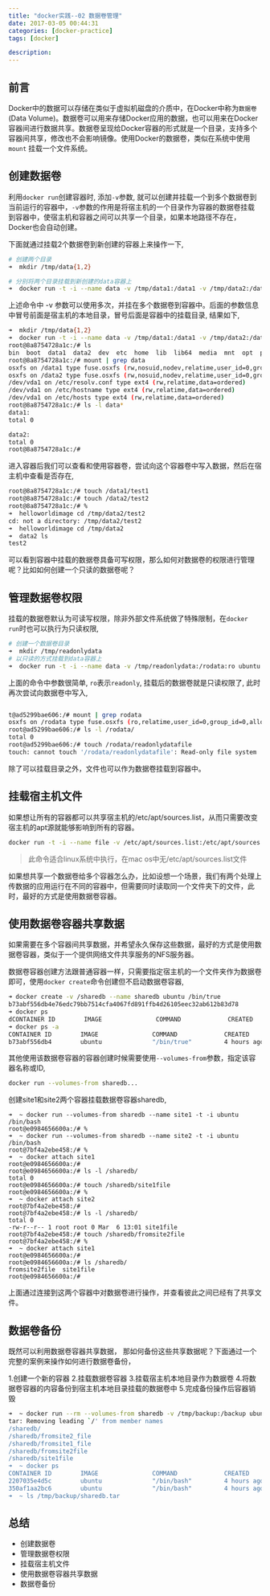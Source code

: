 ```yaml
---
title: "docker实践--02 数据卷管理"
date: 2017-03-05 00:44:31
categories: [docker-practice]
tags: [docker]

description:
---
```


## 前言

Docker中的数据可以存储在类似于虚拟机磁盘的介质中，在Docker中称为`数据卷`(Data Volume)。数据卷可以用来存储Docker应用的数据，也可以用来在Docker容器间进行数据共享。数据卷呈现给Docker容器的形式就是一个目录，支持多个容器间共享，修改也不会影响镜像。使用Docker的数据卷，类似在系统中使用`mount` 挂载一个文件系统。
<!--more-->

## 创建数据卷
利用`docker run`创建容器时, 添加`-v`参数, 就可以创建并挂载一个到多个数据卷到当前运行的容器中，`-v`参数的作用是将宿主机的一个目录作为容器的数据卷挂载到容器中，使宿主机和容器之间可以共享一个目录，如果本地路径不存在，Docker也会自动创建。

下面就通过挂载2个数据卷到新创建的容器上来操作一下,
```bash
# 创建两个目录
➜  mkdir /tmp/data{1,2}

# 分别将两个目录挂载到新创建的data容器上
➜  docker run -t -i --name data -v /tmp/data1:/data1 -v /tmp/data2:/data2 ubuntu /bin/bash
```
上述命令中 -v 参数可以使用多次，并挂在多个数据卷到容器中。后面的参数信息中冒号前面是宿主机的本地目录，冒号后面是容器中的挂载目录, 结果如下,
```bash
➜  mkdir /tmp/data{1,2}
➜  docker run -t -i --name data -v /tmp/data1:/data1 -v /tmp/data2:/data2 ubuntu /bin/bash
root@8a8754728a1c:/# ls
bin  boot  data1  data2  dev  etc  home  lib  lib64  media  mnt  opt  proc  root  run  sbin  srv  sys  tmp  usr  var
root@8a8754728a1c:/# mount | grep data
osxfs on /data1 type fuse.osxfs (rw,nosuid,nodev,relatime,user_id=0,group_id=0,allow_other,max_read=1048576)
osxfs on /data2 type fuse.osxfs (rw,nosuid,nodev,relatime,user_id=0,group_id=0,allow_other,max_read=1048576)
/dev/vda1 on /etc/resolv.conf type ext4 (rw,relatime,data=ordered)
/dev/vda1 on /etc/hostname type ext4 (rw,relatime,data=ordered)
/dev/vda1 on /etc/hosts type ext4 (rw,relatime,data=ordered)
root@8a8754728a1c:/# ls -l data*
data1:
total 0

data2:
total 0
root@8a8754728a1c:/#
```
进入容器后我们可以查看和使用容器卷，尝试向这个容器卷中写入数据，然后在宿主机中查看是否存在,
```bash
root@8a8754728a1c:/# touch /data1/test1
root@8a8754728a1c:/# touch /data2/test2
root@8a8754728a1c:/# %                                                                                                ➜  helloworldimage ls /tmp/data1/test1
➜  helloworldimage cd /tmp/data2/test2
cd: not a directory: /tmp/data2/test2
➜  helloworldimage cd /tmp/data2
➜  data2 ls
test2
```
可以看到容器中挂载的数据卷具备可写权限，那么如何对数据卷的权限进行管理呢？比如如何创建一个只读的数据卷呢？

## 管理数据卷权限
挂载的数据卷默认为可读写权限，除非外部文件系统做了特殊限制，在`docker run`时也可以执行为只读权限,
```bash 
# 创建一个数据卷目录
➜  mkdir /tmp/readonlydata
# 以只读的方式挂载到data容器上
➜  docker run -t -i --name data -v /tmp/readonlydata:/rodata:ro ubuntu /bin/bash
```
上面的命令中参数很简单, `ro`表示`readonly`, 挂载后的数据卷就是只读权限了, 此时再次尝试向数据卷中写入,
```bash 

t@ad5299bae606:/# mount | grep rodata
osxfs on /rodata type fuse.osxfs (ro,relatime,user_id=0,group_id=0,allow_other,max_read=1048576)
root@ad5299bae606:/# ls -l /rodata/
total 0
root@ad5299bae606:/# touch /rodata/readonlydatafile
touch: cannot touch '/rodata/readonlydatafile': Read-only file system
```
除了可以挂载目录之外，文件也可以作为数据卷挂载到容器中。

## 挂载宿主机文件
如果想让所有的容器都可以共享宿主机的/etc/apt/sources.list，从而只需要改变宿主机的apt源就能够影响到所有的容器。
```bash 
docker run -t -i --name file -v /etc/apt/sources.list:/etc/apt/sources.list:ro ubuntu /bin/bash
```
> 此命令适合linux系统中执行，在mac os中无/etc/apt/sources.list文件

如果想共享一个数据卷给多个容器怎么办，比如设想一个场景，我们有两个处理上传数据的应用运行在不同的容器中，但需要同时读取同一个文件夹下的文件，此时，最好的方式是使用数据卷容器。

## 使用数据卷容器共享数据
如果需要在多个容器间共享数据，并希望永久保存这些数据，最好的方式是使用数据卷容器，类似于一个提供网络文件共享服务的NFS服务器。

数据卷容器创建方法跟普通容器一样，只需要指定宿主机的一个文件夹作为数据卷即可，使用`docker create`命令创建但不启动数据卷容器,
```bash 
➜ docker create -v /sharedb --name sharedb ubuntu /bin/true
b73abf556db4e76edc79bb7514cfa4067fd891ffb4d26105eec32ab612b83d78
➜ docker ps
dCONTAINER ID        IMAGE               COMMAND             CREATED             STATUS              PORTS               NAMES
➜ docker ps -a
CONTAINER ID        IMAGE               COMMAND             CREATED             STATUS              PORTS               NAMES
b73abf556db4        ubuntu              "/bin/true"         4 hours ago         Created                                 sharedb
```

其他使用该数据卷容器的容器创建时候需要使用`--volumes-from`参数，指定该容器名称或ID,
```bash 
docker run --volumes-from sharedb...
```
创建site1和site2两个容器挂载数据卷容器sharedb,
```
➜  ~ docker run --volumes-from sharedb --name site1 -t -i ubuntu /bin/bash
root@e0984656600a:/# %                                                                                                ➜  ~ docker run --volumes-from sharedb --name site2 -t -i ubuntu /bin/bash
root@7bf4a2ebe458:/# %                                                                                                ➜  ~ docker attach site1
root@e0984656600a:/#
root@e0984656600a:/# ls -l /sharedb/
total 0
root@e0984656600a:/# touch /sharedb/site1file
root@e0984656600a:/# %                                                                                                ➜  ~ docker attach site2
root@7bf4a2ebe458:/#
root@7bf4a2ebe458:/# ls -l /sharedb/
total 0
-rw-r--r-- 1 root root 0 Mar  6 13:01 site1file
root@7bf4a2ebe458:/# touch /sharedb/fromsite2file
root@7bf4a2ebe458:/# %                                                                                                ➜  ~ docker attach site1
root@e0984656600a:/#
root@e0984656600a:/# ls /sharedb/
fromsite2file  site1file
root@e0984656600a:/#
```
上面通过连接到这两个容器中对数据卷进行操作，并查看彼此之间已经有了共享文件。

## 数据卷备份
既然可以利用数据卷容器共享数据， 那如何备份这些共享数据呢？下面通过一个完整的案例来操作如何进行数据卷备份，

1.创建一个新的容器
2.挂载数据卷容器
3.挂载宿主机本地目录作为数据卷
4.将数据卷容器的内容备份到宿主机本地目录挂载的数据卷中
5.完成备份操作后容器销毁

```bash 
➜  ~ docker run --rm --volumes-from sharedb -v /tmp/backup:/backup ubuntu tar cvf /backup/sharedb.tar /sharedb
tar: Removing leading `/' from member names
/sharedb/
/sharedb/fromsite2_file
/sharedb/fromsite1_file
/sharedb/fromsite2file
/sharedb/site1file
➜  ~ docker ps
CONTAINER ID        IMAGE               COMMAND             CREATED             STATUS              PORTS               NAMES
2207035e4d5c        ubuntu              "/bin/bash"         4 hours ago         Up 2 minutes                            site2
350af1aa2bc6        ubuntu              "/bin/bash"         4 hours ago         Up 3 minutes                            site1
➜  ~ ls /tmp/backup/sharedb.tar
```

## 总结

- 创建数据卷
- 管理数据卷权限
- 挂载宿主机文件
- 使用数据卷容器共享数据
- 数据卷备份

